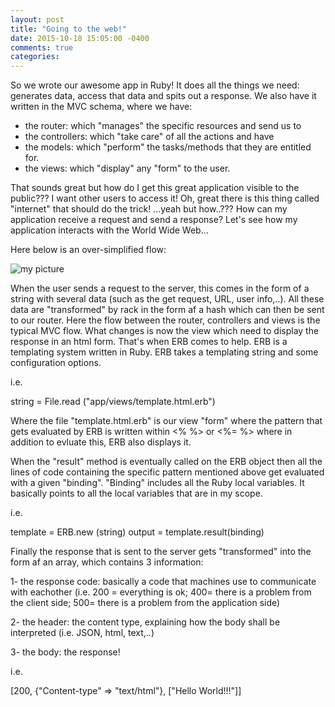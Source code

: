 ```yaml
---
layout: post
title: "Going to the web!"
date: 2015-10-18 15:05:00 -0400
comments: true
categories: 
---
```


So we wrote our awesome app in Ruby! It does all the things we need: generates data, access that data and spits out a response.
We also have it written in the MVC schema, where we have:
- the router: which "manages" the specific resources and send us to 
- the controllers: which "take care" of all the actions and have 
- the models: which "perform" the tasks/methods that they are entitled for.
- the views: which "display" any "form" to the user.

That sounds great but how do I get this great application visible to the public???
I want other users to access it!
Oh, great there is this thing called "internet" that should do the trick!
...yeah but how..???
How can my application receive a request and send a response?
Let's see how my application interacts with the World Wide Web...

Here below is an over-simplified flow:

<img class="center" src="http://imgur.com/LjY6U7a" alt="my picture">
<!-- {% img center ./images/flow.png  %}
<img src="{{octopress/source/images}}/images/flow.png" /> -->

When the user sends a request to the server, this comes in the form of a string with several data (such as the get request, URL, user info,..).
All these data are "transformed" by rack in the form af a hash which can then be sent to our router.
Here the flow between the router, controllers and views is the typical MVC flow. What changes is now the view which need to display the response in an html form.
That's when ERB comes to help.
ERB is a templating system written in Ruby.
ERB takes a templating string and some configuration options.

i.e.

string = File.read ("app/views/template.html.erb")

Where the file "template.html.erb" is our view "form" where the pattern that gets evaluated by ERB is written within <% %> or <%= %> where in addition to evluate this, ERB also displays it.

When the "result" method is eventually called on the ERB object then all the lines of code containing the specific pattern mentioned above get evaluated with a given "binding".
"Binding" includes all the Ruby local variables. It basically points to all the local variables that are in my scope.

i.e.

template = ERB.new (string)
output = template.result(binding)

Finally the response that is sent to the server gets "transformed" into the form af an array, which contains 3 information:

1- the response code: basically a code that machines use to communicate with eachother (i.e. 200 = everything is ok; 400= there is a problem from the client side; 500= there is a problem from the application side)

2- the header: the content type, explaining how the body shall be interpreted (i.e. JSON, html, text,..)

3- the body: the response!

i.e.

[200, {"Content-type" => "text/html"}, ["Hello World!!!"]]









